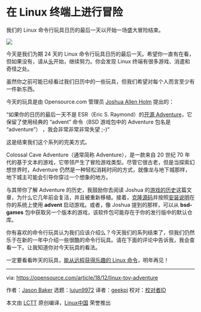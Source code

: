 [#]: collector: (lujun9972)
[#]: translator: (geekpi)
[#]: reviewer: ( )
[#]: publisher: ( )
[#]: url: ( )
[#]: subject: (Go on an adventure in your Linux terminal)
[#]: via: (https://opensource.com/article/18/12/linux-toy-adventure)
[#]: author: (Jason Baker https://opensource.com/users/jason-baker)

在 Linux 终端上进行冒险
======

我们的 Linux 命令行玩具日历的最后一天以开始一场盛大冒险结束。

![](https://opensource.com/sites/default/files/styles/image-full-size/public/uploads/linux-toy-advent.png?itok=OImUJJI5)

今天是我们为期 24 天的 Linux 命令行玩具日历的最后一天。希望你一直有在看，但如果没有，请从[头][1]开始，继续努力。你会发现 Linux 终端有很多游戏、消遣和奇怪之处。

虽然你之前可能已经看过我们日历中的一些玩具，但我们希望对每个人而言至少有一件新东西。

今天的玩具是由 Opensource.com 管理员 [Joshua Allen Holm][2] 提出的：

“如果你的日历的最后一天不是 ESR（Eric S. Raymond）的[开源 Adventure][3]，它保留了使用经典的 “advent” 命令（BSD 游戏包中的 Adventure 包名是 “adventure”） ，我会非常非常非常失望 ;-)“

这是结束我们这个系列的完美方式。

Colossal Cave Adventure（通常简称 Adventure），是一款来自 20 世纪 70 年代的基于文本的游戏，它带领产生了冒险游戏类型。尽管它很古老，但是当探索幻想世界时，Adventure 仍然是一种轻松消耗时间的方式，就像龙与地下城那样，地下城主可能会引导你穿过一个想象的地方。

与其带你了解 Adventure 的历史，我鼓励你去阅读 Joshua 的[游戏的历史][4]这篇文章，为什么它几年前会复活，并且被重新移植。接着，[克隆源码][5]并按照[安装说明][6]在你的系统上使用 **advent** 启动游戏。或者，像 Joshua 提到的那样，可以从 **bsd-games** 包中获取另一个版本的游戏，该软件包可能存在于你的发行版中的默认仓库。


你有喜欢的命令行玩具认为我们应该介绍么？今天我们的系列结束了，但我们仍然乐于在新的一年中介绍一些很酷的命令行玩具。请在下面的评论中告诉我，我会查看一下。让我知道你对今天玩具的看法。

一定要看看昨天的玩具，[能从远程获得乐趣的 Linux 命令][7]，明年再见！

--------------------------------------------------------------------------------

via: https://opensource.com/article/18/12/linux-toy-adventure

作者：[Jason Baker][a]
选题：[lujun9972][b]
译者：[geekpi](https://github.com/geekpi)
校对：[校对者ID](https://github.com/校对者ID)

本文由 [LCTT](https://github.com/LCTT/TranslateProject) 原创编译，[Linux中国](https://linux.cn/) 荣誉推出

[a]: https://opensource.com/users/jason-baker
[b]: https://github.com/lujun9972
[1]: https://opensource.com/article/18/12/linux-toy-boxes
[2]: https://opensource.com/users/holmja
[3]: https://gitlab.com/esr/open-adventure (https://gitlab.com/esr/open-adventure)
[4]: https://opensource.com/article/17/6/revisit-colossal-cave-adventure-open-adventure
[5]: https://gitlab.com/esr/open-adventure
[6]: https://gitlab.com/esr/open-adventure/blob/master/INSTALL.adoc
[7]: https://opensource.com/article/18/12/linux-toy-remote
